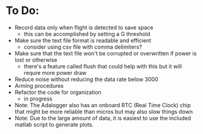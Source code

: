 # To Do:

- Record data only when flight is detected to save space
    - this can be accomplished by setting a G threshold
- Make sure the text file format is readable and efficient
    - consider using csv file with comma delimiters?
- Make sure that the text file won't be corrupted or overwritten if power is lost or otherwise
    - there's a feature called flush that could help with this but it will requre more power draw
- Reduce noise without reducing the data rate below 3000
- Arming procedures
- Refactor the code for organization
    - in progress
 - Note: The Adalogger also has an onboard RTC (Real Time Clock) chip that might be more reliable than micros but may also slow things down
 - Note: Due to the large amount of data, it is easiest to use the included matlab script to generate plots.
 
 

